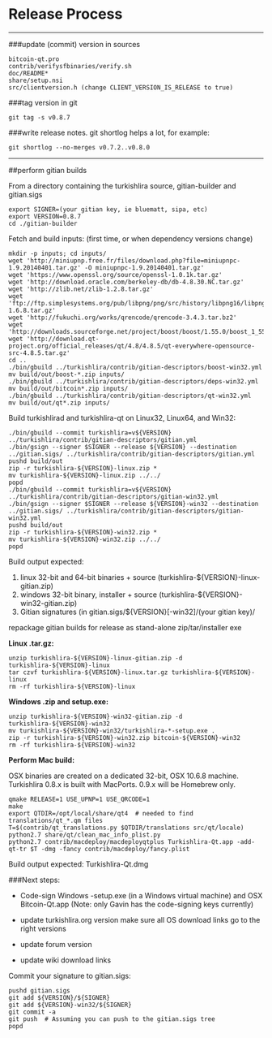 Release Process
====================

* * *

###update (commit) version in sources


	bitcoin-qt.pro
	contrib/verifysfbinaries/verify.sh
	doc/README*
	share/setup.nsi
	src/clientversion.h (change CLIENT_VERSION_IS_RELEASE to true)

###tag version in git

	git tag -s v0.8.7

###write release notes. git shortlog helps a lot, for example:

	git shortlog --no-merges v0.7.2..v0.8.0

* * *

##perform gitian builds

 From a directory containing the turkishlira source, gitian-builder and gitian.sigs
  
	export SIGNER=(your gitian key, ie bluematt, sipa, etc)
	export VERSION=0.8.7
	cd ./gitian-builder

 Fetch and build inputs: (first time, or when dependency versions change)

	mkdir -p inputs; cd inputs/
	wget 'http://miniupnp.free.fr/files/download.php?file=miniupnpc-1.9.20140401.tar.gz' -O miniupnpc-1.9.20140401.tar.gz'
	wget 'https://www.openssl.org/source/openssl-1.0.1k.tar.gz'
	wget 'http://download.oracle.com/berkeley-db/db-4.8.30.NC.tar.gz'
	wget 'http://zlib.net/zlib-1.2.8.tar.gz'
	wget 'ftp://ftp.simplesystems.org/pub/libpng/png/src/history/libpng16/libpng-1.6.8.tar.gz'
	wget 'http://fukuchi.org/works/qrencode/qrencode-3.4.3.tar.bz2'
	wget 'http://downloads.sourceforge.net/project/boost/boost/1.55.0/boost_1_55_0.tar.bz2'
	wget 'http://download.qt-project.org/official_releases/qt/4.8/4.8.5/qt-everywhere-opensource-src-4.8.5.tar.gz'
	cd ..
	./bin/gbuild ../turkishlira/contrib/gitian-descriptors/boost-win32.yml
	mv build/out/boost-*.zip inputs/
	./bin/gbuild ../turkishlira/contrib/gitian-descriptors/deps-win32.yml
	mv build/out/bitcoin*.zip inputs/
	./bin/gbuild ../turkishlira/contrib/gitian-descriptors/qt-win32.yml
	mv build/out/qt*.zip inputs/

 Build turkishlirad and turkishlira-qt on Linux32, Linux64, and Win32:
  
	./bin/gbuild --commit turkishlira=v${VERSION} ../turkishlira/contrib/gitian-descriptors/gitian.yml
	./bin/gsign --signer $SIGNER --release ${VERSION} --destination ../gitian.sigs/ ../turkishlira/contrib/gitian-descriptors/gitian.yml
	pushd build/out
	zip -r turkishlira-${VERSION}-linux.zip *
	mv turkishlira-${VERSION}-linux.zip ../../
	popd
	./bin/gbuild --commit turkishlira=v${VERSION} ../turkishlira/contrib/gitian-descriptors/gitian-win32.yml
	./bin/gsign --signer $SIGNER --release ${VERSION}-win32 --destination ../gitian.sigs/ ../turkishlira/contrib/gitian-descriptors/gitian-win32.yml
	pushd build/out
	zip -r turkishlira-${VERSION}-win32.zip *
	mv turkishlira-${VERSION}-win32.zip ../../
	popd

  Build output expected:

  1. linux 32-bit and 64-bit binaries + source (turkishlira-${VERSION}-linux-gitian.zip)
  2. windows 32-bit binary, installer + source (turkishlira-${VERSION}-win32-gitian.zip)
  3. Gitian signatures (in gitian.sigs/${VERSION}[-win32]/(your gitian key)/

repackage gitian builds for release as stand-alone zip/tar/installer exe

**Linux .tar.gz:**

	unzip turkishlira-${VERSION}-linux-gitian.zip -d turkishlira-${VERSION}-linux
	tar czvf turkishlira-${VERSION}-linux.tar.gz turkishlira-${VERSION}-linux
	rm -rf turkishlira-${VERSION}-linux

**Windows .zip and setup.exe:**

	unzip turkishlira-${VERSION}-win32-gitian.zip -d turkishlira-${VERSION}-win32
	mv turkishlira-${VERSION}-win32/turkishlira-*-setup.exe .
	zip -r turkishlira-${VERSION}-win32.zip bitcoin-${VERSION}-win32
	rm -rf turkishlira-${VERSION}-win32

**Perform Mac build:**

  OSX binaries are created on a dedicated 32-bit, OSX 10.6.8 machine.
  Turkishlira 0.8.x is built with MacPorts.  0.9.x will be Homebrew only.

	qmake RELEASE=1 USE_UPNP=1 USE_QRCODE=1
	make
	export QTDIR=/opt/local/share/qt4  # needed to find translations/qt_*.qm files
	T=$(contrib/qt_translations.py $QTDIR/translations src/qt/locale)
	python2.7 share/qt/clean_mac_info_plist.py
	python2.7 contrib/macdeploy/macdeployqtplus Turkishlira-Qt.app -add-qt-tr $T -dmg -fancy contrib/macdeploy/fancy.plist

 Build output expected: Turkishlira-Qt.dmg

###Next steps:

* Code-sign Windows -setup.exe (in a Windows virtual machine) and
  OSX Bitcoin-Qt.app (Note: only Gavin has the code-signing keys currently)

* update turkishlira.org version
  make sure all OS download links go to the right versions

* update forum version

* update wiki download links

Commit your signature to gitian.sigs:

	pushd gitian.sigs
	git add ${VERSION}/${SIGNER}
	git add ${VERSION}-win32/${SIGNER}
	git commit -a
	git push  # Assuming you can push to the gitian.sigs tree
	popd

